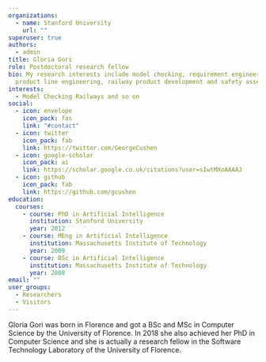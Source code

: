 ```yaml
---
organizations:
  - name: Stanford University
    url: ""
superuser: true
authors:
  - admin
title: Gloria Gori
role: Postdoctoral research fellow
bio: My research interests include model checking, requirement engineering,
  product line engineering, railway product development and safety assessment.
interests:
  - Model Checking Railways and so on
social:
  - icon: envelope
    icon_pack: fas
    link: "#contact"
  - icon: twitter
    icon_pack: fab
    link: https://twitter.com/GeorgeCushen
  - icon: google-scholar
    icon_pack: ai
    link: https://scholar.google.co.uk/citations?user=sIwtMXoAAAAJ
  - icon: github
    icon_pack: fab
    link: https://github.com/gcushen
education:
  courses:
    - course: PhD in Artificial Intelligence
      institution: Stanford University
      year: 2012
    - course: MEng in Artificial Intelligence
      institution: Massachusetts Institute of Technology
      year: 2009
    - course: BSc in Artificial Intelligence
      institution: Massachusetts Institute of Technology
      year: 2008
email: ""
user_groups:
  - Researchers
  - Visitors
---
```

Gloria Gori was born in Florence and got a BSc and MSc in Computer Science by the University of Florence. In 2018 she also achieved her PhD in Computer Science and she is actually a research fellow in the Software Technology Laboratory of the University of Florence.